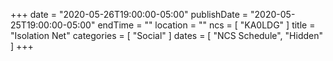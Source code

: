 +++
date = "2020-05-26T19:00:00-05:00"
publishDate = "2020-05-25T19:00:00-05:00"
endTime = ""
location = ""
ncs = [ "KA0LDG" ]
title = "Isolation Net"
categories = [ "Social" ]
dates = [ "NCS Schedule", "Hidden" ]
+++

